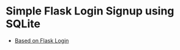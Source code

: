 # Simple Flask Login Signup using SQLite

* [Based on Flask Login](https://github.com/eniompw/FlaskLogin)
